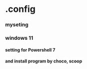 # .config
### myseting
### windows 11 
#### setting for Powershell 7 
#### and install program by choco, scoop
